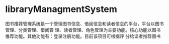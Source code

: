 # libraryManagmentSystem
图书推荐管理系统是一个管理图书信息、借阅信息和读者信息的平台，平台以图书管理、分类管理、借阅管 理、读者管理、角色管理为主要功能。核心功能以图书推荐功能。其他功能有：登录注册功能。目前该项目可根据评 分给读者推荐图书
